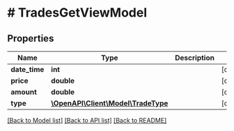 # # TradesGetViewModel

## Properties

Name | Type | Description | Notes
------------ | ------------- | ------------- | -------------
**date_time** | **int** |  | [optional]
**price** | **double** |  | [optional]
**amount** | **double** |  | [optional]
**type** | [**\OpenAPI\Client\Model\TradeType**](TradeType.md) |  | [optional]

[[Back to Model list]](../../README.md#models) [[Back to API list]](../../README.md#endpoints) [[Back to README]](../../README.md)
